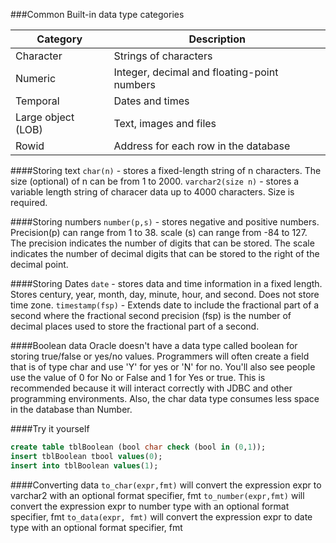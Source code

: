 ###Common Built-in data type categories

|Category|Description|
|--|--|
|Character|Strings of characters|
|Numeric|Integer, decimal and floating-point numbers|
|Temporal|Dates and times|
|Large object (LOB)|Text, images and files|
|Rowid|Address for each row in the database|

####Storing text
```char(n)``` - stores a fixed-length string of n characters. The size (optional) of n can be from 1 to 2000.
```varchar2(size n)``` - stores a variable length string of characer data up to 4000 characters. Size is required.

####Storing numbers
```number(p,s)``` - stores negative and positive numbers. Precision(p) can range from 1 to 38. scale (s) can range from -84 to 127. The precision indicates the number of digits that can be stored. The scale indicates the number of decimal digits that can be stored to the right of the decimal point.

####Storing Dates
```date``` - stores data and time information in a fixed length. Stores century, year, month, day, minute, hour, and second. Does not store time zone.
```timestamp(fsp)``` - Extends date to include the fractional part of a second where the fractional second precision (fsp) is the number of decimal places used to store the fractional part of a second.

####Boolean data
Oracle doesn't have a data type called boolean for storing true/false or yes/no values. Programmers will often create a field that is of type char and use 'Y' for yes or 'N' for no. You'll also see people use the value of 0 for No or False and 1 for Yes or true. This is recommended because it will interact correctly with JDBC and other programming environments. Also, the char data type consumes less space in the database than Number.

####Try it yourself
```sql
create table tblBoolean (bool char check (bool in (0,1));
insert tblBoolean tbool values(0);
insert into tblBoolean values(1);
```

####Converting data
```to_char(expr,fmt)``` will convert the expression expr to varchar2 with an optional format specifier, fmt
```to_number(expr,fmt)``` will convert the expression expr to number type with an optional format specifier, fmt
```to_data(expr, fmt)``` will convert the expression expr to date type with an optional format specifier, fmt
